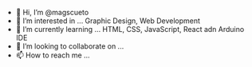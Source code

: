 - 👋 Hi, I’m @magscueto
- 👀 I’m interested in ... Graphic Design, Web Development
- 🌱 I’m currently learning ... HTML, CSS, JavaScript, React adn Arduino IDE
- 💞️ I’m looking to collaborate on ...
- 📫 How to reach me ...

<!---
magscueto/magscueto is a ✨ special ✨ repository because its `README.md` (this file) appears on your GitHub profile.
You can click the Preview link to take a look at your changes.
--->
